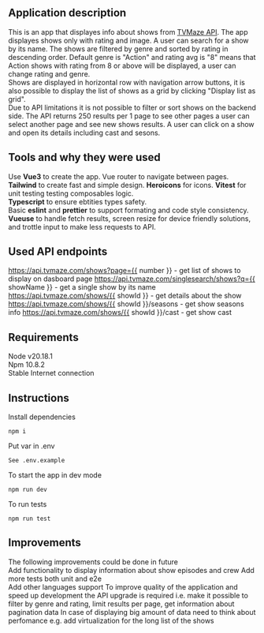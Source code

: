 ## Application description

This is an app that displayes info about shows from [TVMaze API](https://www.tvmaze.com/api#shows). The app displayes shows only with rating and image.
A user can search for a show by its name.
The shows are filtered by genre and sorted by rating in descending order. Default genre is "Action" and rating avg is "8" means that Action shows with rating from 8 or above will be displayed, a user can change rating and genre.  
Shows are displayed in horizontal row with navigation arrow buttons, it is also possible to display the list of shows as a grid by clicking "Display list as grid".  
Due to API limitations it is not possible to filter or sort shows on the backend side. The API returns 250 results per 1 page to see other pages a user can select another page and see new shows results.
A user can click on a show and open its details including cast and sesons.

## Tools and why they were used

Use **Vue3** to create the app. Vue router to navigate between pages.
**Tailwind** to create fast and simple design. **Heroicons** for icons.
**Vitest** for unit testing testing composables logic.  
**Typescript** to ensure ebtities types safety.  
Basic **eslint** and **prettier** to support formating and code style consistency.  
**Vueuse** to handle fetch results, screen resize for device friendly solutions, and trottle input to make less requests to API.

## Used API endpoints

https://api.tvmaze.com/shows?page={{ number }} - get list of shows to display on dasboard page
https://api.tvmaze.com/singlesearch/shows?q={{ showName }} - get a single show by its name
https://api.tvmaze.com/shows/{{ showId }} - get details about the show
https://api.tvmaze.com/shows/{{ showId }}/seasons - get show seasons info
https://api.tvmaze.com/shows/{{ showId }}/cast - get show cast

## Requirements

Node v20.18.1  
Npm 10.8.2  
Stable Internet connection

## Instructions

Install dependencies

```
npm i
```

Put var in .env

```
See .env.example
```

To start the app in dev mode

```
npm run dev
```

To run tests

```
npm run test
```

## Improvements

The following improvements could be done in future  
Add functionality to display information about show episodes and crew
Add more tests both unit and e2e  
Add other languages support
To improve quality of the application and speed up development the API upgrade is required i.e. make it possible to filter by genre and rating, limit results per page, get information about pagination data
In case of displaying big amount of data need to think about perfomance e.g. add virtualization for the long list of the shows
